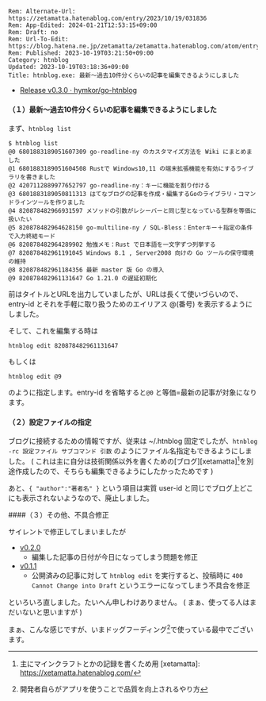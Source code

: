 ```header
Rem: Alternate-Url: https://zetamatta.hatenablog.com/entry/2023/10/19/031836
Rem: App-Edited: 2024-01-21T12:53:15+09:00
Rem: Draft: no
Rem: Url-To-Edit: https://blog.hatena.ne.jp/zetamatta/zetamatta.hatenablog.com/atom/entry/6801883189051619130
Rem: Published: 2023-10-19T03:21:50+09:00
Category: htnblog
Updated: 2023-10-19T03:18:36+09:00
Title: htnblog.exe: 最新～過去10件分くらいの記事を編集できるようにしました
```
- [Release v0.3.0 · hymkor/go-htnblog](https://github.com/hymkor/go-htnblog/releases/tag/v0.3.0)

#### （１）最新～過去10件分くらいの記事を編集できるようにしました

まず、`htnblog list`

```
$ htnblog list
@0 6801883189051607309 go-readline-ny のカスタマイズ方法を Wiki にまとめました
@1 6801883189051604508 Rustで Windows10,11 の端末拡張機能を有効にするライブラリを書きました
@2 4207112889977652797 go-readline-ny：キーに機能を割り付ける
@3 6801883189050811313 はてなブログの記事を作成・編集するGoのライブラリ・コマンドラインツールを作りました
@4 820878482966931597 メソッドの引数がレシーバーと同じ型となっている型群を等価に扱いたい
@5 820878482964628150 go-multiline-ny / SQL-Bless：Enterキー＋指定の条件で入力終結モード
@6 820878482964289902 勉強メモ：Rust で日本語を一文字ずつ列挙する
@7 820878482961191045 Windows 8.1 , Server2008 向けの Go ツールの保守環境の維持
@8 820878482961184356 最新 master 版 Go の導入
@9 820878482961131647 Go 1.21.0 の遅延初期化
```

前はタイトルとURLを出力していましたが、URLは長くて使いづらいので、entry-id とそれを手軽に取り扱うためのエイリアス @(番号) を表示するようにしました。

そして、これを編集する時は

```
htnblog edit 820878482961131647
```

もしくは

```
htnblog edit @9
```

のように指定します。entry-id を省略すると`@0` と等価=最新の記事が対象になります。

#### （２）設定ファイルの指定

ブログに接続するための情報ですが、従来は ~/.htnblog 固定でしたが、`htnblog -rc 設定ファイル サブコマンド 引数` のようにファイル名指定もできるようにしました。
( これは主に自分は技術関係以外を書くための[ブログ][xetamatta][^minecraft]を別途作成したので、そちらも編集できるようにしたかったためです )

[^minecraft]: 主にマインクラフトとかの記録を書くため用
[xetamatta]: https://xetamatta.hatenablog.com/

あと、`{ "author":"著者名" }` という項目は実質 user-id と同じでブログ上どこにも表示されないようなので、廃止しました。

####（３）その他、不具合修正

サイレントで修正してしまいましたが

- [v0.2.0](https://github.com/hymkor/go-htnblog/releases/tag/v0.2.0)
    - 編集した記事の日付が今日になってしまう問題を修正
- [v0.1.1](https://github.com/hymkor/go-htnblog/releases/tag/v0.1.1)
    - 公開済みの記事に対して `htnblog edit` を実行すると、投稿時に `400 Cannot Change into Draft` というエラーになってしまう不具合を修正

といろいろ直しました。たいへん申しわけありません。
( まぁ、使ってる人はまだいないと思いますが )

まぁ、こんな感じですが、いまドッグフーディング[^dogfooding]で使っている最中でございます。

[^dogfooding]: 開発者自らがアプリを使うことで品質を向上されるやり方
